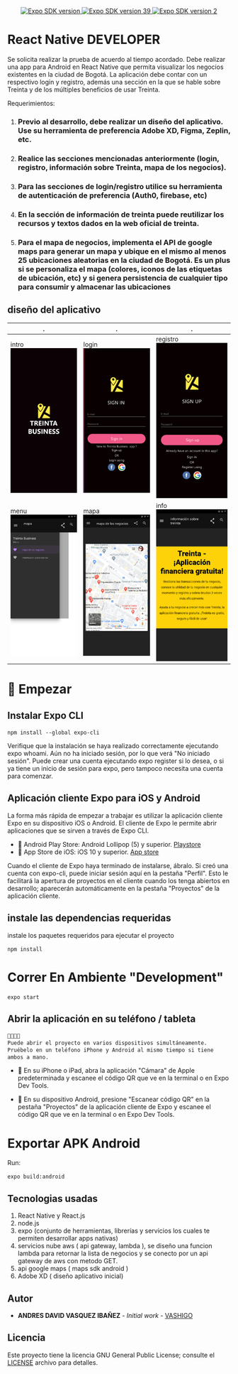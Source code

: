 <p align="center">
  <a aria-label="SDK version" href="https://www.npmjs.com/package/expo" target="_blank">
    <img alt="Expo SDK version" src="https://img.shields.io/npm/v/expo.svg?style=flat-square&label=SDK&labelColor=000000&color=4630EB">
  </a>
  <a aria-label="expo SDK version" href="https://docs.expo.io/versions/latest/" target="_blank">
    <img alt="Expo SDK version 39 " src="https://img.shields.io/badge/39.0.0-expo%20sdk-green">
  </a>
  <a aria-label="expo SDK version" href="https://reactnative.dev/docs/components-and-apis" target="_blank">
    <img alt="Expo SDK version 2 " src="https://img.shields.io/badge/0.63.2-React%20Native-blue">
  </a>
</p>

# React Native DEVELOPER

Se solicita realizar la prueba de acuerdo al tiempo acordado.
Debe realizar una app para Android en React Native que permita visualizar los negocios
existentes en la ciudad de Bogotá. La aplicación debe contar con un respectivo login y registro,
además una sección en la que se hable sobre Treinta y de los múltiples beneficios de usar
Treinta.

Requerimientos:

1. ### Previo al desarrollo, debe realizar un diseño del aplicativo. Use su herramienta de preferencia Adobe XD, Figma, Zeplin, etc.
2. ### Realice las secciones mencionadas anteriormente (login, registro, información sobre Treinta, mapa de los negocios).
3. ### Para las secciones de login/registro utilice su herramienta de autenticación de preferencia (Auth0, firebase, etc)
4. ### En la sección de información de treinta puede reutilizar los recursos y textos dados en la web oficial de treinta.
5. ### Para el mapa de negocios, implementa el API de google maps para generar un mapa y ubique en el mismo al menos 25 ubicaciones aleatorias en la ciudad de Bogotá. Es un plus si se personaliza el mapa (colores, iconos de las etiquetas de ubicación, etc) y si genera persistencia de cualquier tipo para consumir y almacenar las ubicaciones

##  diseño del aplicativo

. | . | .
------------ | ------------- | ------------- 
intro <img  src="img/mockups/intro.png">| login <img  src="img/mockups/sign in.png"> | registro<img  src="img/mockups/sign up.png">
menu<img  src="img/mockups/menu.png"> | mapa<img  src="img/mockups/mapa.png"> | info<img  src="img/mockups/info.png">


# 💙 Empezar

## Instalar Expo CLI
```
npm install --global expo-cli
```
Verifique que la instalación se haya realizado correctamente ejecutando expo whoami. Aún no ha iniciado sesión, por lo que verá "No iniciado sesión". Puede crear una cuenta ejecutando expo register si lo desea, o si ya tiene un inicio de sesión para expo, pero tampoco necesita una cuenta para comenzar.

## Aplicación cliente Expo para iOS y Android
La forma más rápida de empezar a trabajar es utilizar la aplicación cliente Expo en su dispositivo iOS o Android. El cliente de Expo le permite abrir aplicaciones que se sirven a través de Expo CLI.

- 🤖 Android Play Store: Android Lollipop (5) y superior. [Playstore](https://play.google.com/store/apps/details?id=host.exp.exponent&hl=es_PR)
- 🍎 App Store de iOS: iOS 10 y superior. [App store](https://play.google.com/store/apps/details?id=host.exp.exponent&hl=es_PR)

Cuando el cliente de Expo haya terminado de instalarse, ábralo. Si creó una cuenta con expo-cli, puede iniciar sesión aquí en la pestaña "Perfil". Esto le facilitará la apertura de proyectos en el cliente cuando los tenga abiertos en desarrollo; aparecerán automáticamente en la pestaña "Proyectos" de la aplicación cliente.

## instale las dependencias requeridas

instale los paquetes requeridos para ejecutar el proyecto

```
npm install
```

# Correr En Ambiente "Development"

```
expo start
```

## Abrir la aplicación en su teléfono / tableta
```
👨‍👩‍👧‍👧
Puede abrir el proyecto en varios dispositivos simultáneamente. Pruébelo en un teléfono iPhone y Android al mismo tiempo si tiene ambos a mano.
```
- 🍎 En su iPhone o iPad, abra la aplicación "Cámara" de Apple predeterminada y escanee el código QR que ve en la terminal o en Expo Dev Tools.

- 🤖 En su dispositivo Android, presione "Escanear código QR" en la pestaña "Proyectos" de la aplicación cliente de Expo y escanee el código QR que ve en la terminal o en Expo Dev Tools.

# Exportar APK Android

Run:

```
expo build:android
```

## Tecnologias usadas

1. React Native y React.js
2. node.js
3. expo  (conjunto de herramientas, librerías y servicios los cuales te permiten desarrollar apps nativas)
4. servicios nube aws ( api gateway, lambda ), se diseño una funcion lambda para retornar la lista de negocios y se conecto por un api gateway de aws con metodo GET.
5. api google maps ( maps sdk android )
6. Adobe XD ( diseño aplicativo inicial)

## Autor

* **ANDRES DAVID VASQUEZ IBAÑEZ** - *Initial work* - [VASHIGO](https://github.com/vashigo)

## Licencia

Este proyecto tiene la licencia GNU General Public License; consulte el [LICENSE](LICENSE) archivo para detalles.
